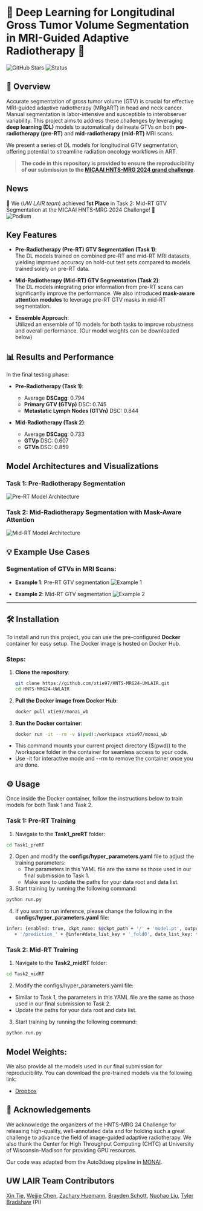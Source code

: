 # 🎯 Deep Learning for Longitudinal Gross Tumor Volume Segmentation in MRI-Guided Adaptive Radiotherapy 🎯

![GitHub Stars](https://img.shields.io/github/stars/xtie97/HNTS-MRG24-UWLAIR?style=social) 
![Status](https://img.shields.io/badge/Status-Active-brightgreen.svg)

## 🚀 Overview
Accurate segmentation of gross tumor volume (GTV) is crucial for effective MRI-guided adaptive radiotherapy (MRgART) in head and neck cancer. Manual segmentation is labor-intensive and susceptible to interobserver variability. This project aims to address these challenges by leveraging **deep learning (DL)** models to automatically delineate GTVs on both **pre-radiotherapy (pre-RT)** and **mid-radiotherapy (mid-RT)** MRI scans. 

We present a series of DL models for longitudinal GTV segmentation, offering potential to streamline radiation oncology workflows in ART.

> **The code in this repository is provided to ensure the reproducibility of our submission to the [MICAAI HNTS-MRG 2024 grand challenge](https://hntsmrg24.grand-challenge.org/overview/).** 

## News
🎉 We (*UW LAIR team*) achieved **1st Place** in Task 2: Mid-RT GTV Segmentation at the MICAAI HNTS-MRG 2024 Challenge! 🎉  
![Podium](./images/Podium.jpg)

## Key Features
- **Pre-Radiotherapy (Pre-RT) GTV Segmentation (Task 1)**:  
  The DL models trained on combined pre-RT and mid-RT MRI datasets, yielding improved accuracy on hold-out test sets compared to models trained solely on pre-RT data.
  
- **Mid-Radiotherapy (Mid-RT) GTV Segmentation (Task 2)**:  
  The DL models integrating prior information from pre-RT scans can significantly improve the performance. We also introduced **mask-aware attention modules** to leverage pre-RT GTV masks in mid-RT segmentation. 

- **Ensemble Approach**:  
  Utilized an ensemble of 10 models for both tasks to improve robustness and overall performance. (Our model weights can be downloaded below)

## 📊 Results and Performance
   In the final testing phase: 
- **Pre-Radiotherapy (Task 1)**:
  - Average **DSCagg**: 0.794
  - **Primary GTV (GTVp)** DSC: 0.745
  - **Metastatic Lymph Nodes (GTVn)** DSC: 0.844

- **Mid-Radiotherapy (Task 2)**:
  - Average **DSCagg**: 0.733
  - **GTVp** DSC: 0.607
  - **GTVn** DSC: 0.859
    
## Model Architectures and Visualizations

### Task 1: Pre-Radiotherapy Segmentation

![Pre-RT Model Architecture](./images/pre_rt_model.jpg)

### Task 2: Mid-Radiotherapy Segmentation with Mask-Aware Attention

![Mid-RT Model Architecture](./images/mid_rt_model_updated.jpg)


## 💡 Example Use Cases

### Segmentation of GTVs in MRI Scans:
- **Example 1**: Pre-RT GTV segmentation
  ![Example 1](./images/example_pre_rt.jpg)
  
- **Example 2**: Mid-RT GTV segmentation
  ![Example 2](./images/example_mid_rt.jpg)

---

## 🛠 Installation

To install and run this project, you can use the pre-configured **Docker** container for easy setup. The Docker image is hosted on Docker Hub.

### Steps:

1. **Clone the repository**:
   ```bash
   git clone https://github.com/xtie97/HNTS-MRG24-UWLAIR.git
   cd HNTS-MRG24-UWLAIR
   ```
2. **Pull the Docker image from Docker Hub**:
   ```bash
   docker pull xtie97/monai_wb
   ```

3. **Run the Docker container**:
   ```bash
   docker run -it --rm -v $(pwd):/workspace xtie97/monai_wb
   ```
  - This command mounts your current project directory ($(pwd)) to the /workspace folder in the container for seamless access to your code.
  - Use -it for interactive mode and --rm to remove the container once you are done.


## ⚙️ Usage
Once inside the Docker container, follow the instructions below to train models for both Task 1 and Task 2.
### Task 1: Pre-RT Training
1. Navigate to the **Task1_preRT** folder:
```bash
cd Task1_preRT
```
2. Open and modify the **configs/hyper_parameters.yaml** file to adjust the training parameters:
   - The parameters in this YAML file are the same as those used in our final submission to Task 1.
   - Make sure to update the paths for your data root and data list.
3. Start training by running the following command:
```bash
python run.py
```
4. If you want to run inference, please change the following in the **configs/hyper_parameters.yaml** file:
 ```bash
infer: {enabled: true, ckpt_name: $@ckpt_path + '/' + 'model.pt', output_path: $@bundle_root
    + '/prediction_' + @infer#data_list_key + '_fold0', data_list_key: testing}
``` 
### Task 2: Mid-RT Training
1. Navigate to the **Task2_midRT** folder:
```bash
cd Task2_midRT
```
2. Modify the configs/hyper_parameters.yaml file:
 - Similar to Task 1, the parameters in this YAML file are the same as those used in our final submission to Task 2.
 - Update the paths for your data root and data list.
3. Start training by running the following command:
```bash
python run.py
``` 


## Model Weights:
We also provide all the models used in our final submission for reproducibility. You can download the pre-trained models via the following link:
  - [Dropbox](https://www.dropbox.com/scl/fo/eb5wrng0hxi6lmycsxiyf/ADATxiQ-1DqD_ILW-Snef8U?rlkey=xugmzfs22um6orvxzrnloervl&st=5dccg8qd&dl=0)



## 🙏 Acknowledgements
We acknowledge the organizers of the HNTS-MRG 24 Challenge for releasing high-quality, well-annotated data and for holding such a great challenge to advance the field of image-guided adaptive radiotherapy. We also thank the Center for High Throughput Computing (CHTC) at University of Wisconsin-Madison for providing GPU resources. 

Our code was adapted from the Auto3dseg pipeline in [MONAI](https://github.com/Project-MONAI/MONAI).

## UW LAIR Team Contributors
[Xin Tie](https://www.linkedin.com/in/xintie8254b6157/), 
[Weijie Chen](https://www.linkedin.com/in/winstonchen2017/), 
[Zachary Huemann](https://www.linkedin.com/in/zach-huemann/), 
[Brayden Schott](https://www.linkedin.com/in/brayden-schott-04693b109/), 
[Nuohao Liu](https://www.linkedin.com/in/nuohao-liu/), 
[Tyler Bradshaw](https://radiology.wisc.edu/profile/tyler-bradshaw-1400/) (PI)
